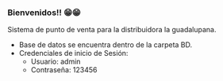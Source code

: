 ### Bienvenidos!! 😁😁

Sistema de punto de venta para la distribuidora la guadalupana.

- Base de datos se encuentra dentro de la carpeta BD.
- Credenciales de inicio de Sesión:
    - Usuario: admin
    - Contraseña: 123456
